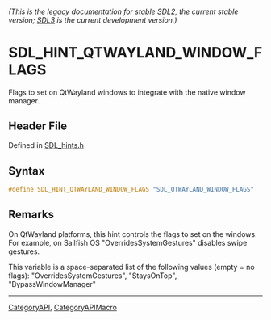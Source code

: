 ###### (This is the legacy documentation for stable SDL2, the current stable version; [SDL3](https://wiki.libsdl.org/SDL3/) is the current development version.)
# SDL_HINT_QTWAYLAND_WINDOW_FLAGS

Flags to set on QtWayland windows to integrate with the native window manager.

## Header File

Defined in [SDL_hints.h](https://github.com/libsdl-org/SDL/blob/SDL2/include/SDL_hints.h)

## Syntax

```c
#define SDL_HINT_QTWAYLAND_WINDOW_FLAGS "SDL_QTWAYLAND_WINDOW_FLAGS"
```

## Remarks

On QtWayland platforms, this hint controls the flags to set on the windows.
For example, on Sailfish OS "OverridesSystemGestures" disables swipe
gestures.

This variable is a space-separated list of the following values (empty = no
flags): "OverridesSystemGestures", "StaysOnTop", "BypassWindowManager"

----
[CategoryAPI](CategoryAPI), [CategoryAPIMacro](CategoryAPIMacro)


